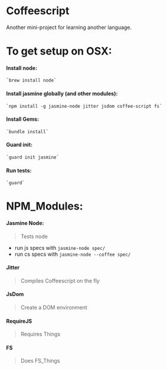 Coffeescript
============

Another mini-project for learning another language.

To get setup on OSX:
====================

#### Install node:

    `brew install node`

#### Install jasmine globally (and other modules):

    `npm install -g jasmine-node jitter jsdom coffee-script fs`

#### Install Gems:

    `bundle install`

#### Guard init:

    `guard init jasmine`

#### Run tests:

    `guard`


NPM_Modules:
============

#### Jasmine Node:

> Tests node

- run js specs with `jasmine-node spec/`
- run cs specs with `jasmine-node --coffee spec/`

#### Jitter

> Compiles Coffeescript on the fly

#### JsDom

> Create a DOM environment

#### RequireJS

> Requires Things

#### FS

> Does FS_Things
